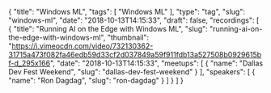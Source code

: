 {
  "title": "Windows ML",
  "tags": [
    "Windows ML"
  ],
  "type": "tag",
  "slug": "windows-ml",
  "date": "2018-10-13T14:15:33",
  "draft": false,
  "recordings": [
    {
      "title": "Running AI on the Edge with Windows ML",
      "slug": "running-ai-on-the-edge-with-windows-ml",
      "thumbnail": "https://i.vimeocdn.com/video/732130362-31715a473f082fa46edb59d33cf2d037849a59f911fdb13a527508b0929615bf-d_295x166",
      "date": "2018-10-13T14:15:33",
      "meetups": [
        {
          "name": "Dallas Dev Fest Weekend",
          "slug": "dallas-dev-fest-weekend"
        }
      ],
      "speakers": [
        {
          "name": "Ron Dagdag",
          "slug": "ron-dagdag"
        }
      ]
    }
  ]
}